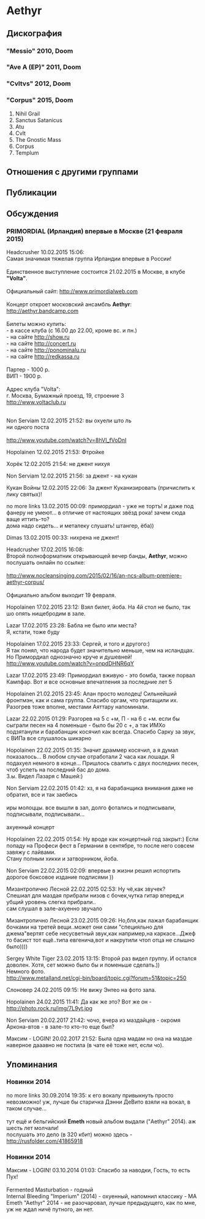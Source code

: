 # Aethyr



## Дискография

### "Messio" 2010, Doom



### "Ave A (EP)" 2011, Doom



### "Cvltvs" 2012, Doom



### "Corpus" 2015, Doom

1. Nihil Grail
2. Sanctus Satanicus
3. Atu
4. Cvlt
5. The Gnostic Mass
6. Corpus
7. Templum


## Отношения с другими группами


## Публикации


## Обсуждения

### PRIMORDIAL (Ирландия) впервые в Москве (21 февраля 2015)

Headcrusher 10.02.2015 15:06:
<BR>Самая значимая тяжелая группа Ирландии впервые в России!<BR><BR>Единственное выступление состоится 21.02.2015 в Москве, в клубе <B>"Volta"</B>.<BR><BR>Официальный сайт: <A HREF="http://www.primordialweb.com" TARGET="_blank">http://www.primordialweb.com</A><BR><BR>Концерт откроет московский ансамбль <B>Aethyr</B>:<BR><A HREF="http://aethyr.bandcamp.com" TARGET="_blank">http://aethyr.bandcamp.com</A><BR><BR>Билеты можно купить:<BR>- в кассе клуба (c 16.00 до 22.00, кроме вс. и пн.)<BR>- на сайте <A HREF="http://show.ru" TARGET="_blank">http://show.ru</A><BR>- на сайте <A HREF="http://concert.ru" TARGET="_blank">http://concert.ru</A><BR>- на сайте <A HREF="http://ponominalu.ru" TARGET="_blank">http://ponominalu.ru</A><BR>- на сайте <A HREF="http://redkassa.ru" TARGET="_blank">http://redkassa.ru</A><BR><BR>Партер - 1000 р.<BR>ВИП - 1900 р.<BR><BR>Адрес клуба "Volta":<BR>г. Москва, Бумажный проезд, 19, строение 3<BR><A HREF="http://www.voltaclub.ru" TARGET="_blank">http://www.voltaclub.ru</A><BR><BR>

Non Serviam 12.02.2015 21:52:
вы охуели што ль<BR>ни одного поста<BR><BR><A HREF="http://www.youtube.com/watch?v=8hVI_fVoDnI" TARGET="_blank">http://www.youtube.com/watch?v=8hVI_fVoDnI</A>

Hopolainen 12.02.2015 21:53:
Фтройке

Хорёк 12.02.2015 21:54:
не джент нихуя

Non Serviam 12.02.2015 21:56:
за джент - на кукан

Кукан Войны 12.02.2015 22:06:
За джент Куканизировать (причислить к лику святых)!

no more links 13.02.2015 00:09:
примордиал - уже не тортъ! и даже под фанеру не умеют... в отличие от настоящих звёзд рока! зачем сюда ваще иттить-то? <BR>дома надо сидеть... и металеку слушать! штангер, ёба))

Dimas 13.02.2015 00:33:
нихрена не джент!

Headcrusher 17.02.2015 16:08:
<BR>Второй полноформатник открывающей вечер банды, <B>Aethyr</B>, можно послушать онлайн по ссылке:<BR><BR><A HREF="http://www.nocleansinging.com/2015/02/16/an-ncs-album-premiere-aethyr-corpus/" TARGET="_blank">http://www.nocleansinging.com/2015/02/16/an-ncs-album-premiere-aethyr-corpus/</A><BR><BR>Официально альбом выходит 19 февраля.<BR>

Hopolainen 17.02.2015 23:12:
Взял билет, йоба. На 4й стол не было, так шо опять нищебродим в зале.

Lazar 17.02.2015 23:28:
Бабла не было или места? <BR>Я, кстати, тоже буду

Hopolainen 17.02.2015 23:33:
Сергей, и того и другого:) <BR>Я так понял, что народа будет значительно меньше, чем на исландцах. Но Примордиал однозначно круче  и душевней! <BR><A HREF="http://www.youtube.com/watch?v=onpdDHNR6qY" TARGET="_blank">http://www.youtube.com/watch?v=onpdDHNR6qY</A>

Lazar 17.02.2015 23:49:
Примордиал вживую - это бомба, также порвал Кампфар. Вот и все основные впечатления за последние лет 5

Hopolainen 21.02.2015 23:45:
Алан просто молодец! Сильнейший фронтмэн, как и сама группа. Спасибо оргам, что притащили их.<BR>Разогрев тоже вполне, местами Аяттару напоминали.

Lazar 22.02.2015 01:29:
Разгорев на  5 с +м, П  - на 6 с +м.  если бы сыграли  песен на 4 поменьше - было бы 20 с +, а так ИМХо подзятанули и барабанщик косячил как всегда. Спасибо Сарку за звук, с ВИПа все слушалось шикарно

Hopolainen 22.02.2015 01:35:
Значит драммер косячил, а я думал показалось... В любом случае отработали 2 часа как лошади. Я подахуел немного в конце... Пришлось свалить с двух последних песен, чтоб успеть на последний бас до дома.<BR>З.ы. Видел Лазаря с Машей:)

Non Serviam 22.02.2015 01:42:
хз, я на барабанщика внимания даже не обратил, все и так заебись<BR><BR>иры молоццы. все вышли в зал, долго фотались и подписывали, подписывали, подписывали...<BR><BR>ахуенный концерт

Hopolainen 22.02.2015 01:54:
Ну вроде как концертный год закрыт:) Если попаду на Професи фест в Германии в сентябре, то после него совсем завяжу с лайвами.<BR>Стану полным хикки и затворником, йоба.

Non Serviam 22.02.2015 02:09:
впервые в жизни решил испортить дорогое боксовое издание подписями ))

Мизантропично Лесной 22.02.2015 02:53:
Ну чё,как звучек?<BR>Спешиал для маздая прибрали низов с бочек,чутка гитар вперед,и убщий уровень слегка прибрали..<BR>сам слушал в зале-ахуенно  звучало

Мизантропично Лесной 23.02.2015 09:26:
Но,бля,как лажал барабанщик бочками на третей вещи..может они сами "специяльно для джема"вертят себе несусветный звук,как например,на каркасе...Джеф то басист тот ещё..типа евгенича,вот и накрутили чтоп отца не слышно было))))

Sergey White Tiger 23.02.2015 13:15:
Второй раз видел группу. И остался доволен. Хотя, сет можно было бы и поменьше сделать.))<BR>Немного фото.<BR><A HREF="http://www.metalland.net/cgi-bin/board/topic.cgi?forum=51&topic=250" TARGET="_blank">http://www.metalland.net/cgi-bin/board/topic.cgi?forum=51&topic=250</A>

Слоновер 24.02.2015 09:15:
Не вижу Энтео на фото зала.

Hopolainen 24.02.2015 11:41:
Да как же это? Вот же он - <A HREF="http://photo.rock.ru/img/7L9yt.jpg" TARGET="_blank">http://photo.rock.ru/img/7L9yt.jpg</A>

Non Serviam 20.02.2017 21:42:
чочо, вчера из маздайцев - окромя Аркона-втов - в зале-то кто-то еще был?

Максим - LOGIN! 20.02.2017 21:52:
Была одна мадам но она на маздае наверное дааавно не постила (в чате её тоже нет, если чо).



## Упоминания

### Новинки 2014

no more links 30.09.2014 19:35:
к его вокалу привыкнуть просто невозможно! уж, лучше бы старичка Дэнни ДеВито взяли на вокал, в таком случае... <BR><BR>тут ещё и бельгийский <B>Emeth</B> новый альбом выдали ("Aethyr" 2014). аж шесть лет молчали! <BR>послушать это дело (в 320 кбит) можно здесь - <A HREF="http://rusfolder.com/41865918" TARGET="_blank">http://rusfolder.com/41865918</A>

### Новинки 2014

Максим - LOGIN! 03.10.2014 01:03:
Спасибо за наводки, Гость, то есть Пух!<BR><BR>Fermented Masturbation - годный<BR>Internal Bleeding "Imperium" (2014) - охуенный, напомнил классику - MA<BR>Emeth "Aethyr" 2014 - не разочаровал, лучше предыдущего, как по мне, уж не ждал ничё путного, ан нет.

